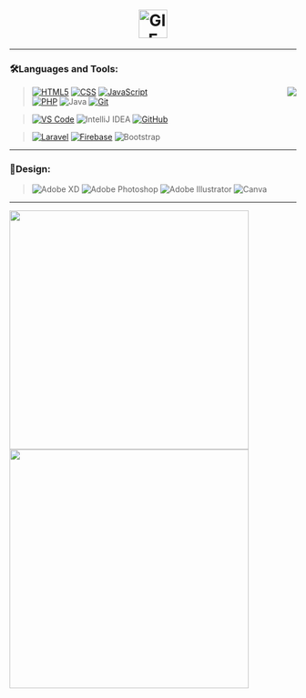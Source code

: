 <h1 align="center">
<img alt="GIF" height="50px"src="https://media.giphy.com/media/SvidICxdLgdlJxUeQZ/giphy.gif" />  
</h1>

> 
***

<!-- <img align="left" alt="GIF" height="120px"  src="https://media.giphy.com/media/LMcB8XospGZO8UQq87/giphy.gif" /> -->

<h3> 🛠️Languages and Tools: </h3>

<img align="right" src="https://github-readme-stats.vercel.app/api/top-langs/?username=Ms-Yosa&layout=compact&theme=merko"/>




> [![HTML5](https://img.shields.io/badge/-HTML5-E34F26?style=for-the-badge&labelColor=black&logo=html5&logoColor=E34F26)](#)
[![CSS](https://img.shields.io/badge/-CSS3-1572B6?style=for-the-badge&labelColor=black&logo=css3&logoColor=1572B6)](#) 
[![JavaScript](https://img.shields.io/badge/-JavaScript-F7DF1E?style=for-the-badge&labelColor=black&logo=javascript&logoColor=F7DF1E)](#) <br>
[![PHP](https://img.shields.io/badge/-PHP-777BB4?style=for-the-badge&labelColor=black&logo=php&logoColor=777BB4)](#) 
![Java](https://img.shields.io/badge/Java-ED8B00?style=for-the-badge&logo=Java&logoColor=white)
[![Git](https://img.shields.io/badge/-Git-F05032?style=for-the-badge&labelColor=black&logo=git&logoColor=F05032)](#)


> [![VS Code](https://img.shields.io/badge/-VS_Code-007ACC?style=for-the-badge&labelColor=black&logo=visual%20studio%20code&logoColor=007ACC)](#)
![IntelliJ IDEA](https://img.shields.io/badge/IntelliJIDEA-181717.svg?style=for-the-badge&labelColor=black&logo=intellij-idea&logoColor=white)
[![GitHub](https://img.shields.io/badge/-GitHub-181717?style=for-the-badge&labelColor=black&logo=github&logoColor=white)](#)
<!--![Microsoft Office](https://img.shields.io/badge/Microsoft_Office-D83B01?style=for-the-badge&labelColor=black&logo=microsoft-office&logoColor=D83B01)-->

> [![Laravel](https://img.shields.io/badge/-Laravel-FF2D20?style=for-the-badge&labelColor=black&logo=laravel&logoColor=FF2D20)](#)
> [![Firebase](https://img.shields.io/badge/-Firabase-FFCA28?style=for-the-badge&labelColor=black&logo=firebase&logoColor=FFCA28)](#)
>![Bootstrap](https://img.shields.io/badge/-Bootstrap-%23563D7C.svg?style=for-the-badge&labelColor=black&logo=bootstrap&logoColor=23563D7C) 

***

<h3> 🎨Design: </h3>

 
>![Adobe XD](https://img.shields.io/badge/Adobe%20XD-470137?style=for-the-badge&logo=Adobe%20XD&logoColor=#FF61F6)
![Adobe Photoshop](https://img.shields.io/badge/adobe%20photoshop-%2331A8FF.svg?style=for-the-badge&logo=adobe%20photoshop&logoColor=white)
![Adobe Illustrator](https://img.shields.io/badge/adobe%20illustrator-%23FF9A00.svg?style=for-the-badge&logo=adobe%20illustrator&logoColor=white)
![Canva](https://img.shields.io/badge/Canva-%2300C4CC.svg?style=for-the-badge&logo=Canva&logoColor=white)


***

<!-- <h3> 💬Social: </h3>

 
>![Gmail](https://img.shields.io/badge/Gmail-D14836?style=for-the-badge&logo=gmail&logoColor=white)![Gmail](https://img.shields.io/badge/yosa.jilliancr@gmail.com-white?style=for-the-badge&logo=java&logoColor=black) <br>
![LinkedIn](https://img.shields.io/badge/linkedin-%230077B5.svg?style=for-the-badge&logo=linkedin&logoColor=white)![Linkedin](https://img.shields.io/badge/www.linkedin.com/in/yosa%2djillianclarizze-white?style=for-the-badge&logo=linkedin&logoColor=black)(<br>

 -->






<img width="420px" src="https://github-readme-stats.vercel.app/api?username=Ms-Yosa&show_icons=true&theme=merko"/> <img width="420px" src="http://github-readme-streak-stats.herokuapp.com?user=Ms-Yosa&theme=merko&hide_border=true&date_format=j%20M%5B%20Y%5D"/>



 <!-- ![ GitHub stats](https://github-readme-stats.vercel.app/api?username=Ms-Yosa&show_icons=true&theme=merko) 
![GitHub Streak](http://github-readme-streak-stats.herokuapp.com?user=Ms-Yosa&theme=merko&hide_border=true&date_format=j%20M%5B%20Y%5D)-->





